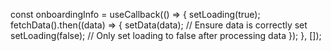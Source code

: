 const onboardingInfo = useCallback(() => {
    setLoading(true);
    fetchData().then((data) => {
        setData(data); // Ensure data is correctly set
        setLoading(false); // Only set loading to false after processing data
    });
}, []);
